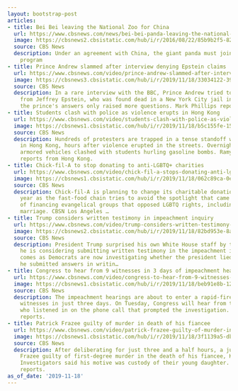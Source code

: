 ```yaml
---
layout: bootstrap-post
articles:
- title: Bei Bei leaving the National Zoo for China
  url: https://www.cbsnews.com/news/bei-bei-panda-leaving-the-national-zoo-for-china-2019-11-18/
  image: https://cbsnews2.cbsistatic.com/hub/i/r/2016/08/22/85b9b2f5-82ef-4fc8-b0b4-fdee7eb7d393/thumbnail/1200x630/8389660ffb25a79aa54bc01cd0a2900f/ap-809484314803.jpg
  source: CBS News
  description: Under an agreement with China, the giant panda must join their breeding
    program
- title: Prince Andrew slammed after interview denying Epstein claims
  url: https://www.cbsnews.com/video/prince-andrew-slammed-after-interview-denying-epstein-claims/
  image: https://cbsnews3.cbsistatic.com/hub/i/r/2019/11/18/33034122-3931-4a7c-93f0-79e5acdae9d7/thumbnail/1200x630/b18261bd397d9ddc90116683ebf1370a/1118-en-princeandrew-phillips-1979707-640x360.jpg
  source: CBS News
  description: In a rare interview with the BBC, Prince Andrew tried to distance himself
    from Jeffrey Epstein, who was found dead in a New York City jail in August. But
    the prince's answers only raised more questions. Mark Phillips reports.
- title: Students clash with police as violence erupts in Hong Kong
  url: https://www.cbsnews.com/video/students-clash-with-police-as-violence-erupts-in-hong-kong/
  image: https://cbsnews1.cbsistatic.com/hub/i/r/2019/11/18/b5c155fe-15b9-4204-a5b4-df5d85179f8f/thumbnail/1200x630/90490e59ea038f02a36c429b08ef0e81/1118-en-hongkong-inocencio-1979699-640x360.jpg
  source: CBS News
  description: Hundreds of protesters are trapped in a tense standoff with riot police
    in Hong Kong, hours after violence erupted in the streets. Overnight, police in
    armored vehicles clashed with students hurling gasoline bombs. Ramy Inocencio
    reports from Hong Kong.
- title: Chick-fil-A to stop donating to anti-LGBTQ+ charities
  url: https://www.cbsnews.com/video/chick-fil-a-stops-donating-anti-lgbtq-charities/
  image: https://cbsnews1.cbsistatic.com/hub/i/r/2019/11/18/062c89ca-0ef7-490f-b9f7-61bf764983a3/thumbnail/1200x630/4ed4bbd88e98151be0325bd56f478286/cbsn-fusion-chick-fil-a-stops-donating-anti-lgbtq-charities-thumbnail-407184-640x360.jpg
  source: CBS News
  description: Chick-fil-A is planning to change its charitable donations in the new
    year as the fast-food chain tries to avoid the spotlight that came with its history
    of financing evangelical groups that opposed LGBTQ rights, including same-sex
    marriage. CBSN Los Angeles …
- title: Trump considers written testimony in impeachment inquiry
  url: https://www.cbsnews.com/video/trump-considers-written-testimony-in-impeachment-inquiry/
  image: https://cbsnews2.cbsistatic.com/hub/i/r/2019/11/18/82bd953e-8ac7-4973-8708-f1e8f42d32c6/thumbnail/1200x630/854dbe94060cf13a149dc7d44a78c5bc/1118-en-trumplatest-tracy-1979694-640x360.jpg
  source: CBS News
  description: President Trump surprised his own White House staff by tweeting that
    he is considering submitting written testimony in the impeachment inquiry. It
    comes as Democrats are now investigating whether the president lied the last time
    he submitted answers in writin…
- title: Congress to hear from 9 witnesses in 3 days of impeachment hearings
  url: https://www.cbsnews.com/video/congress-to-hear-from-9-witnesses-in-3-days-of-impeachment-hearings/
  image: https://cbsnews1.cbsistatic.com/hub/i/r/2019/11/18/beb91e8b-1249-4033-ac1b-9f5a54ba11f5/thumbnail/1200x630/00cfa2e937b3a04f9d4dade5c23a7d48/1118-en-impeachment-cordes-1979687-640x360.jpg
  source: CBS News
  description: The impeachment hearings are about to enter a rapid-fire round of nine
    witnesses in just three days. On Tuesday, Congress will hear from three people
    who listened in on the phone call that prompted the investigation. Nancy Cordes
    reports.
- title: Patrick Frazee guilty of murder in death of his fiancee
  url: https://www.cbsnews.com/video/patrick-frazee-guilty-of-murder-in-death-of-his-fiancee/
  image: https://cbsnews1.cbsistatic.com/hub/i/r/2019/11/18/3f1139a5-dba7-47c8-93c7-c8855ca8b98c/thumbnail/1200x630/14aee77c57794fa97332d363d1401e0b/1118-en-frazeeverdict-battiste-1979679-640x360.jpg
  source: CBS News
  description: After deliberating for just three and a half hours, a jury found Patrick
    Frazee guilty of first-degree murder in the death of his fiancee, Kelsey Berreth.
    Investigators said his motive was custody of their young daughter. Nikki Battiste
    reports.
as_of_date: '2019-11-18'
---
```



